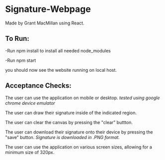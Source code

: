 # Signature-Webpage
Made by Grant MacMillan using React.

<h2>To Run:</h2>

-Run npm install to install all needed node_modules

-Run npm start

you should now see the website running on local host.

<h2>Acceptance Checks:</h2>

The user can use the application on mobile or desktop. *tested using google chrome device emulator*

The user can draw their signature inside of the indicated region.

The user can clear the canvas by pressing the "clear" buttton.

The user can download their signature onto their device by pressing the "save" button. *Signature is downloaded in .PNG format.*

The user can use the application on various screen sizes, allowing for a minimum size of 320px.
